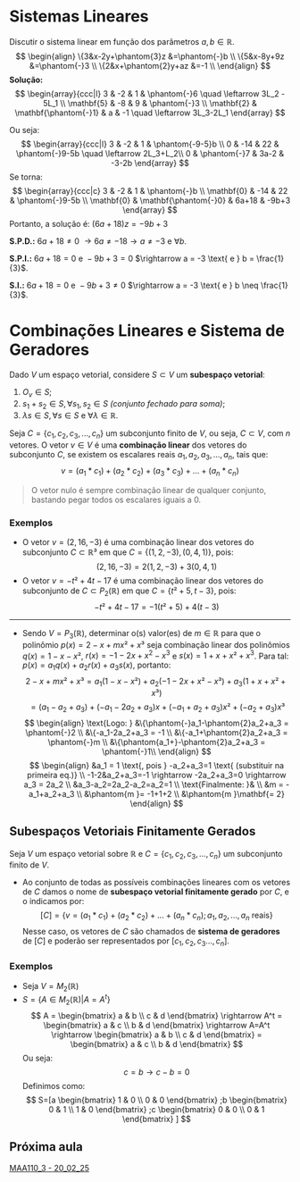 # Sistemas Lineares
Discutir o sistema linear em função dos parâmetros $a, b \in \mathbb{R}$.
$$
\begin{align}
\{3&x-2y+\phantom{3}z &=\phantom{-}b \\
\{5&x-8y+9z &=\phantom{-}3 \\
\{2&x+\phantom{2}y+az &=-1 \\
\end{align}
$$
**Solução:**
$$
  \begin{array}{ccc|l}
	   3 & -2 & 1 & \phantom{-}6 \quad \leftarrow 3L_2 - 5L_1 \\
	   \mathbf{5} & -8 & 9 & \phantom{-}3 \\
	   \mathbf{2} & \mathbf{\phantom{-}1} & a & -1 \quad \leftarrow 3L_3-2L_1
  \end{array}
$$
 
Ou seja:
$$
  \begin{array}{ccc|l}
	   3 & -2 & 1 & \phantom{-9-5}b \\
	   0 & -14 & 22 & \phantom{-}9-5b \quad \leftarrow 2L_3+L_2\\
	   0 & \phantom{-}7 & 3a-2 & -3-2b
  \end{array}
$$
Se torna:
$$
  \begin{array}{ccc|c}
	   3 & -2 & 1 & \phantom{-}b \\
	   \mathbf{0} & -14 & 22 & \phantom{-}9-5b \\
	   \mathbf{0} & \mathbf{\phantom{-}0} & 6a+18 & -9b+3
  \end{array}
$$
Portanto, a solução é:
$(6a+18)z=-9b+3$

**S.P.D.:** $6a+18 \neq 0$
$\rightarrow 6a \neq -18 \rightarrow a \neq -3 \text{ e } \forall b$.

**S.P.I.:** $6a+18 = 0 \text{ e } -9b+3 = 0$
$\rightarrow a = -3 \text{ e } b = \frac{1}{3}$.

**S.I.:** $6a+18 = 0 \text{ e } -9b+3 \neq 0$
$\rightarrow a = -3 \text{ e } b \neq \frac{1}{3}$.

# Combinações Lineares e Sistema de Geradores
Dado $V$ um espaço vetorial, considere $S \subset V$ um **subespaço vetorial**:
1. $O_v \in S$;
2. $s_1+s_2 \in S, \forall s_1,s_2 \in S$ *(conjunto fechado para soma)*;
3. $\lambda s \in S, \forall s \in S \text{ e } \forall \lambda \in \mathbb{R}$.

Seja $C = \{c_1, c_2, c_3, ..., c_n\}$ um subconjunto finito de $V$, ou seja, $C \subset V$, com $n$ vetores. O vetor $v \in V$ é uma **combinação linear** dos vetores do subconjunto $C$, se existem os escalares reais $a_1, a_2, a_3, ..., a_n$, tais que:
$$
v = (a_1*c_1) + (a_2*c_2) + (a_3*c_3) + ... + (a_n*c_n)
$$
> O vetor nulo é sempre combinação linear de qualquer conjunto, bastando pegar todos os escalares iguais a 0.
### Exemplos
- O vetor $v = (2, 16, -3)$ é uma combinação linear dos vetores do subconjunto $C \subset \mathbb{R}³$ em que $C = \{(1,2,-3),(0,4,1)\}$, pois:
$$
(2,16,-3) = 2(1,2,-3)+3(0,4,1)
$$
- O vetor $v = -t²+4t-17$ é uma combinação linear dos vetores do subconjunto de $C \subset P_2(\mathbb{R})$ em que $C = \{t²+5,t-3\}$, pois:
$$
-t²+4t-17=-1(t²+5)+4(t-3)
$$
---
- Sendo $V = P_3(\mathbb{R})$, determinar o(s) valor(es) de $m \in \mathbb{R}$ para que o polinômio $p(x) = 2-x+mx²+x³$ seja combinação linear dos polinômios $q(x)=1-x-x²$, $r(x)=-1-2x+x^2-x^3$ e $s(x)=1+x+x²+x^3$.
Para tal: $p(x)=a_1q(x)+a_2r(x)+a_3s(x)$, portanto:
$$
2-x+mx²+x³=a_1(1-x-x²)+a_2(-1-2x+x²-x³)+a_3(1+x+x²+x³)
$$
$$
	=(a_1-a_2+a_3)+(-a_1-2a_2+a_3)x+(-a_1+a_2+a_3)x²+(-a_2+a_3)x³ 
$$
$$
\begin{align}
	\text{Logo: }
	&\{\phantom{-}a_1-\phantom{2}a_2+a_3 = \phantom{-}2 \\
	&\{-a_1-2a_2+a_3 = -1 \\
	&\{-a_1+\phantom{2}a_2+a_3 = \phantom{-}m \\
	&\{\phantom{a_1+}-\phantom{2}a_2+a_3 = \phantom{-}1\\
\end{align}
$$
$$
\begin{align}
	&a_1 = 1 \text{, pois } -a_2+a_3=1 \text{ (substituir na primeira eq.)} \\
	-1-2&a_2+a_3=-1 \rightarrow -2a_2+a_3=0 \rightarrow a_3 = 2a_2 \\
	&a_3-a_2=2a_2-a_2=a_2=1 \\
	\text{Finalmente: }& \\
	&m = -a_1+a_2+a_3 \\
	&\phantom{m }= -1+1+2 \\
	&\phantom{m }\mathbf{= 2}
\end{align}
$$
## Subespaços Vetoriais Finitamente Gerados
Seja $V$ um espaço vetorial sobre $\mathbb{R}$ e $C = \{c_1, c_2, c_3, ..., c_n\}$ um subconjunto finito de $V$.
- Ao conjunto de todas as possíveis combinações lineares com os vetores de $C$ damos o nome de **subespaço vetorial finitamente gerado** por $C$, e o indicamos por:
$$
[C]=\{v=(a_1*c_1)+(a_2*c_2)+...+(a_n*c_n);a_1, a_2, ..., a_n \text{ reais}\}
$$
Nesse caso, os vetores de $C$ são chamados de **sistema de geradores** de $[C]$ e poderão ser representados por $[c_1,c_2,c_3...,c_n]$.
### Exemplos
- Seja $V = M_2(\mathbb{R})$
- $S = \{A \in M_2(\mathbb{R}) | A = A^t\}$
$$
A =
  \begin{bmatrix}
    a & b \\
    c & d
  \end{bmatrix}
\rightarrow
A^t =
  \begin{bmatrix}
    a & c \\
    b & d
  \end{bmatrix}
\rightarrow A=A^t \rightarrow
  \begin{bmatrix}
    a & b \\
    c & d
  \end{bmatrix}
=
\begin{bmatrix}
    a & c \\
    b & d
  \end{bmatrix}
$$
Ou seja:
$$
c=b \rightarrow c-b=0
$$
Definimos como:
$$
S=[a
\begin{bmatrix}
    1 & 0 \\
    0 & 0
\end{bmatrix}
;b
\begin{bmatrix}
    0 & 1 \\
    1 & 0
\end{bmatrix}
;c
\begin{bmatrix}
    0 & 0 \\
    0 & 1
\end{bmatrix}
]
$$

## Próxima aula
[MAA110_3 - 20_02_25](MAA110_3%20-%2020_02_25.md)